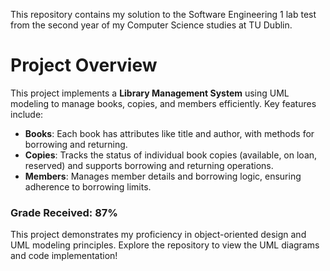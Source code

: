 This repository contains my solution to the Software Engineering 1 lab test from the second year of my Computer Science studies at TU Dublin.

# Project Overview

This project implements a **Library Management System** using UML modeling to manage books, copies, and members efficiently. Key features include:

- **Books**: Each book has attributes like title and author, with methods for borrowing and returning.
- **Copies**: Tracks the status of individual book copies (available, on loan, reserved) and supports borrowing and returning operations.
- **Members**: Manages member details and borrowing logic, ensuring adherence to borrowing limits.

### Grade Received: 87%

This project demonstrates my proficiency in object-oriented design and UML modeling principles. Explore the repository to view the UML diagrams and code implementation!